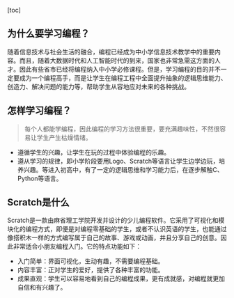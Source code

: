 [toc]

## 为什么要学习编程？
随着信息技术与社会生活的融合，编程已经成为中小学信息技术教学中的重要内容。而且，随着大数据时代和人工智能时代的到来，国家也非常急需这方面的人才。因此有些省市已经将编程纳入中小学必修课程。但是，学习编程的目的并不一定要成为一个编程高手，而是让学生在编程工程中全面提升抽象的逻辑思维能力、创造力、解决问题的能力等，帮助学生从容地应对未来的各种挑战。

## 怎样学习编程？
>每个人都能学编程，因此编程的学习方法很重要，要充满趣味性，不然很容易让学生产生枯燥情绪。

- 遵循学生的兴趣，让学生在玩的过程中体验编程的乐趣。
- 遵从学习的规律，即小学阶段要用Logo、Scratch等语言让学生边学边玩，培养兴趣。等进入初高中，有了一定的逻辑思维和学习能力后，在逐步解触C、Python等语言。

## Scratch是什么
Scratch是一款由麻省理工学院开发并设计的少儿编程软件。它采用了可视化和模块化的编程方式，即便是对编程零基础的学生，或者不认识英语的学生，也能通过像搭积木一样的方式编写属于自己的故事、游戏或动画，并且分享自己的创意。因此非常适合小朋友编程入门。它的特点功能如下：
- 入门简单：界面可视化，生动有趣，不需要编程基础。
- 内容丰富：正对学生的爱好，提供了各种丰富的功能。
- 成果直观：学生可以容易地看到自己的编程成果，更有成就感，对编程就更加自信和有兴趣了。
